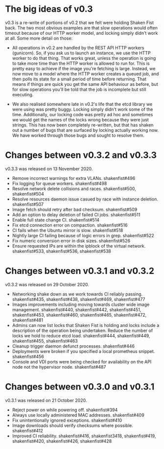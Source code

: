 The big ideas of v0.3
=====================

v0.3 is a re-write of portions of v0.2 that we felt were holding Shaken Fist back. The two most obvious examples are that slow operations would often timeout because of our HTTP worker model, and locking simply didn't work at all. Some more detail on those:

* All operations in v0.2 are handled by the REST API HTTP workers (gunicorn). So, if you ask us to launch an instance, we use the HTTP worker to do that thing. That works great, unless the operation is going to take more time than the HTTP worker is allowed to run for. This is pretty easy to achieve if the image you're fetching is large. Instead, we now move to a model where the HTTP worker creates a queued job, and then polls its state for a small period of time before returning. That means if things are quick you get the same API behaviour as before, but for slow operations you'll be told that the job is incomplete but still executing.

* We also realised somewhere late in v0.2's life that the etcd library we were using was pretty buggy. Locking simply didn't work some of the time. Additionally, our locking code was pretty ad hoc and sometimes we would get the names of the locks wrong because they were just strings. This has now been completely re-written, but that has shaken out a number of bugs that are surfaced by locking actually working now. We have worked through those bugs and sought to resolve them.

Changes between v0.3.2 and v0.3.3
=================================

v0.3.3 was released on 13 November 2020.

* Remove incorrect warnings for extra VLANs. shakenfist#496
* Fix logging for queue workers. shakenfist#498
* Resolve network delete collisions and races. shakenfist#500, shakenfist#504
* Resolve resources daemon issue casued by race with instance deletion. shakenfist#507
* Image fetch should retry after bad checksum. shakenfist#509
* Add an option to delay deletion of failed CI jobs. shakenfist#511
* Enable full state change CI. shakenfist#514
* Fix etcd connection error on compaction. shakenfist#516
* CI fails when the Ubuntu mirror is slow. shakenfist#518
* Nightly large CI failing because of logic errors in grep. shakenfist#522
* Fix numeric conversion error in disk sizes. shakenfist#526
* Ensure requested IPs are within the ipblock of the virtual network. shakenfist#533, shakenfist#536, shakenfist#538

Changes between v0.3.1 and v0.3.2
=================================

v0.3.2 was released on 29 October 2020.

* Networking shake down as we work towards CI reliably passing. shakenfist#435, shakenfist#438, shakenfist#469, shakenfist#477
* Images improvements including moving towards cluster wide image management. shakenfist#440, shakenfist#442, shakenfist#451, shakenfist#453, shakenfist#460, shakenfist#465, shakenfist#472, shakenfist#481
* Admins can now list locks that Shaken Fist is holding and locks include a description of the operation being undertaken. Reduce the number of locks we hold to reduce etcd load. shakenfist#444, shakenfist#449, shakenfist#455, shakenfist#463
* Cleanup trigger daemon defunct processes. shakenfist#446
* Deployments were broken if you specified a local prometheus snippet. shakenfist#456
* Console and VDI ports were being checked for availability on the API node not the hypervisor node. shakenfist#487

Changes between v0.3.0 and v0.3.1
=================================

v0.3.1 was released on 21 October 2020.

* Reject power on while powering off. shakenfist#394
* Always use locally administered MAC addresses. shakenfist#409
* Fix unintentionally ignored exceptions. shakenfist#410
* Image downloads should verify checksums where possible. shakenfist#412
* Improved CI reliability. shakenfist#416, shakenfist3418, shakenfist#419, shakenfist#420, shakenfist#426, shakenfist#428

